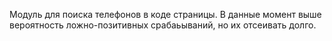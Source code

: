 Модуль для поиска телефонов в коде страницы.
В данные момент выше вероятность ложно-позитивных срабаьываний, но их отсеивать долго.
